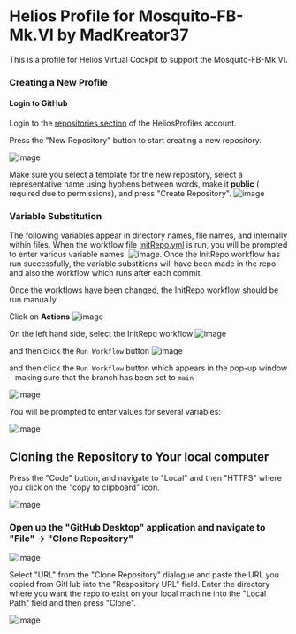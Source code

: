 # Helios Profile for Mosquito-FB-Mk.VI by MadKreator37
This is a profile for Helios Virtual Cockpit to support the Mosquito-FB-Mk.VI.

### Creating a New Profile

#### Login to GitHub

Login to the [repositories section](https://github.com/orgs/HeliosProfiles/repositories) of the HeliosProfiles account.

Press the "New Repository" button to start creating a new repository.

![image](https://github.com/HeliosProfiles/Template/assets/18526232/edc49073-6a6f-45d7-8371-7acbc0359e0d)

Make sure you select a template for the new repository, select a representative name using hyphens between words, make it **public** ( required due to permissions), and press "Create Repository".
![image](https://github.com/user-attachments/assets/b62fe58f-ea8e-41c9-9734-8d15a0c1460f)


### Variable Substitution

The following variables appear in directory names, file names, and internally within files.  When the workflow file [InitRepo.yml](.github/workflows/InitRepo.yml) is run, you will be prompted to enter various variable names.
![image](https://github.com/user-attachments/assets/665654aa-efc2-4473-8ec3-db76c34f8f43).  Once the InitRepo workflow has run successfully, the variable substitions will have been made in the repo and also the workflow which
runs after each commit.

<!--
```
env:
  VEHICLE: _vehicle
  VEHICLECOMMONNAME: Mosquito-FB-Mk.VI
  MINHELIOSRELEASE: _minheliosrelease
  PROFILENAME: Mosquito-FB-Mk.VI_MadKreator37
  AUTHOR: MadKreator37
```

    1. Mosquito-FB-Mk.VI eg "F-5E"
    2. MadKreator37 eg "MadKreator37"
    3. _minheliosrelease  eg 1.6.6090.0000
    4. _vehicle eg "F-5E-3"
-->
Once the workflows have been changed, the InitRepo workflow should be run manually.

Click on **Actions**
![image](https://github.com/user-attachments/assets/6481faad-ed82-4a7c-9e10-d7f52f121179)

On the left hand side, select the InitRepo workflow
![image](https://github.com/user-attachments/assets/8e6af899-a6e5-436e-a76b-959753543d9d)

and then click the `Run Workflow` button
![image](https://github.com/user-attachments/assets/ad241b52-8807-4da3-89cf-fbceea46118b)

and then click the `Run Workflow` button which appears in the pop-up window - making sure that the branch has been set to `main` 

![image](https://github.com/user-attachments/assets/5ae016bb-4aa8-40be-a0d9-28a4b5a6e049)

You will be prompted to enter values for several variables:

![image](https://github.com/user-attachments/assets/665654aa-efc2-4473-8ec3-db76c34f8f43)

## Cloning the Repository to Your local computer
Press the "Code" button, and navigate to "Local" and then "HTTPS" where you click on the "copy to clipboard" icon.

![image](https://github.com/HeliosProfiles/Template/assets/18526232/64801495-29c7-40c5-9122-32bdbf5825bc)

### Open up the "GitHub Desktop" application and navigate to "File" -> "Clone Repository"

![image](https://github.com/HeliosProfiles/Template/assets/18526232/59e05f17-a8e8-47a7-a5d5-89b7294267d6)

Select "URL" from the "Clone Repository" dialogue and paste the URL you copied from GitHub into the "Respository URL" field.
Enter the directory where you want the repo to exist on your local machine into the "Local Path" field and then press "Clone".

![image](https://github.com/HeliosProfiles/Template/assets/18526232/c536842c-ca54-45e4-a2f9-5b2b7496ed2a)

